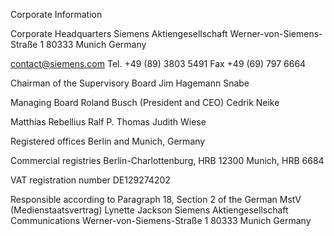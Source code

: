
Corporate Information 

Corporate Headquarters 
Siemens Aktiengesellschaft 
Werner-von-Siemens-Straße 1 
80333 Munich 
Germany 

contact@siemens.com
Tel. +49 (89) 3803 5491
Fax +49 (69) 797 6664

Chairman of the Supervisory Board
Jim Hagemann Snabe

Managing Board
Roland Busch (President and CEO)
Cedrik Neike

Matthias Rebellius
Ralf P. Thomas
Judith Wiese

Registered offices
Berlin and Munich, Germany

Commercial registries
Berlin-Charlottenburg, HRB 12300
Munich, HRB 6684

VAT registration number
DE129274202

Responsible according to Paragraph 18, 
Section 2 of the German MstV (Medienstaatsvertrag)
Lynette Jackson
Siemens Aktiengesellschaft
Communications
Werner-von-Siemens-Straße 1
80333 Munich
Germany
